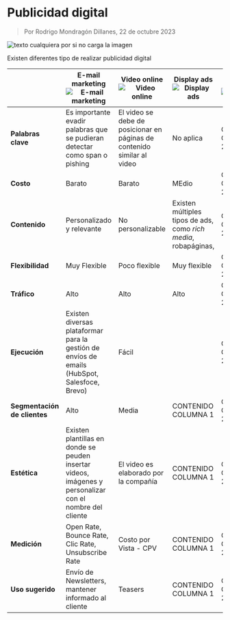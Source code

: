 # Publicidad digital

> Por Rodrigo Mondragón Dillanes, 22 de octubre 2023

![texto cualquiera por si no carga la imagen](https://www.nartakmediagroup.com/wp-content/uploads/2023/05/digital-advertisement.png)

Existen diferentes tipo de realizar publicidad digital


|| E-mail marketing ![E-mail marketing](https://i.pinimg.com/originals/0b/6b/fa/0b6bfa55f7d12d94dd8a06b1e129e45a.gif "E-mail marketing") | Video online ![Video online](https://cdn.dribbble.com/users/943550/screenshots/2373582/media/0f5fcf59f676dd3be31b0b7480c80a34.gif "Video online")| Display ads ![Display ads](https://uploads-ssl.webflow.com/63f53af6e7d3ad6807222368/64703469c0c41a05b7be56cc_Different%20size%20variations%20of%20the%20same%20banner%20ad%20that%20delivers%20the%20message%20in%20a%20loop.gif "Display ads")| Social media ![Social media](https://media.tenor.com/OGi5g7-d-8UAAAAC/online-marketing-marketing.gif "Social media")| SEM ![SEM](https://lpcreativeco.com/wp-content/themes/lp-creative/library/images/services/digital-marketing.gif "SEM") | SEO ![SEO](https://cdn.dribbble.com/users/2018101/screenshots/4694266/seoanimation400.gif "SEO") |
| -----| ----- | ---- | ----- | ---- | ----- | ---- |
|**Palabras clave**| Es importante evadir palabras que se pudieran detectar como span o pishing  | El video se debe de posicionar en páginas de contenido similar al video | No aplica | CONTENIDO COLUMNA 2 | CONTENIDO COLUMNA 1 | CONTENIDO COLUMNA 2 |
|**Costo**| Barato | Barato | MEdio | CONTENIDO COLUMNA 2 | CONTENIDO COLUMNA 1 | CONTENIDO COLUMNA 2 |
|**Contenido**| Personalizado y relevante | No personalizable| Existen múltiples tipos de ads, como *rich media*, robapáginas,    | CONTENIDO COLUMNA 2 | CONTENIDO COLUMNA 1 | CONTENIDO COLUMNA 2 |
|**Flexibilidad**| Muy Flexible | Poco flexible | Muy flexible | CONTENIDO COLUMNA 2 | CONTENIDO COLUMNA 1 | CONTENIDO COLUMNA 2 |
|**Tráfico**| Alto | Alto | Alto | CONTENIDO COLUMNA 2 | CONTENIDO COLUMNA 1 | CONTENIDO COLUMNA 2 |
|**Ejecución**| Existen diversas plataformar para la gestión de envíos de emails (HubSpot, Salesfoce, Brevo) | Fácil |  | CONTENIDO COLUMNA 2 | CONTENIDO COLUMNA 1 | CONTENIDO COLUMNA 2 |
|**Segmentación de clientes**| Alto  | Media | CONTENIDO COLUMNA 1 | CONTENIDO COLUMNA 2 | CONTENIDO COLUMNA 1 | CONTENIDO COLUMNA 2 |
|**Estética**| Existen plantillas en donde se peuden insertar videos, imágenes y personalizar con el nombre del cliente | El video es elaborado por la compañía | CONTENIDO COLUMNA 1 | CONTENIDO COLUMNA 2 | CONTENIDO COLUMNA 1 | CONTENIDO COLUMNA 2 |
|**Medición**| Open Rate, Bounce Rate, Clic Rate, Unsubscribe Rate | Costo por Vista - CPV | CONTENIDO COLUMNA 1 | CONTENIDO COLUMNA 2 | CONTENIDO COLUMNA 1 | CONTENIDO COLUMNA 2 |
|**Uso sugerido**| Envío de Newsletters, mantener informado al cliente | Teasers | CONTENIDO COLUMNA 1 | CONTENIDO COLUMNA 2 | CONTENIDO COLUMNA 1 | CONTENIDO COLUMNA 2 |


